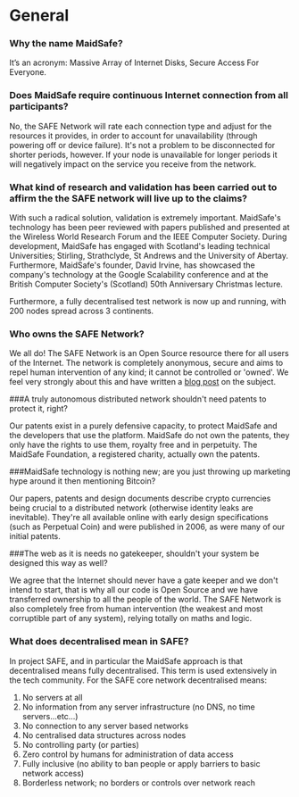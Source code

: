 # General

### Why the name MaidSafe?

It’s an acronym: Massive Array of Internet Disks, Secure Access For Everyone.

### Does MaidSafe require continuous Internet connection from all participants?

No, the SAFE Network will rate each connection type and adjust for the resources it provides, in order to account for unavailability (through powering off or device failure). It's not a problem to be disconnected for shorter periods, however. If your node is unavailable for longer periods it will negatively impact on the service you receive from the network.

### What kind of research and validation has been carried out to affirm the the SAFE network will live up to the claims?

With such a radical solution, validation is extremely important. MaidSafe's technology has been peer reviewed with papers published and presented at the Wireless World Research Forum and the IEEE Computer Society. During development, MaidSafe has engaged with Scotland's leading technical Universities; Stirling, Strathclyde, St Andrews and the University of Abertay. Furthermore, MaidSafe's founder, David Irvine, has showcased the company's technology at the Google Scalability conference and at the British Computer Society's (Scotland) 50th Anniversary Christmas lecture.

Furthermore, a fully decentralised test network is now up and running, with 200 nodes spread across 3 continents.

### Who owns the SAFE Network?

We all do! The SAFE Network is an Open Source resource there for all users of the Internet. The network is completely anonymous, secure and aims to repel human intervention of any kind; it cannot be controlled or 'owned'. We feel very strongly about this and have written a [blog post](http://blog.maidsafe.net/2014/02/07/owning-the-network/) on the subject.

###A truly autonomous distributed network shouldn't need patents to protect it, right?

Our patents exist in a purely defensive capacity, to protect MaidSafe and the developers that use the platform. MaidSafe do not own the patents, they only have the rights to use them, royalty free and in perpetuity. The MaidSafe Foundation, a registered charity, actually own the patents.

###MaidSafe technology is nothing new; are you just throwing up marketing hype around it then mentioning Bitcoin?

Our papers, patents and design documents describe crypto currencies being crucial to a distributed network (otherwise identity leaks are inevitable). They're all available online with early design specifications (such as Perpetual Coin) and were published in 2006, as were many of our initial patents.

###The web as it is needs no gatekeeper, shouldn't your system be designed this way as well?

We agree that the Internet should never have a gate keeper and we don't intend to start, that is why all our code is Open Source and we have transferred ownership to all the people of the world. The SAFE Network is also completely free from human intervention (the weakest and most corruptible part of any system), relying totally on maths and logic.

### What does decentralised mean in SAFE?

In project SAFE, and in particular the MaidSafe approach is that decentralised means fully decentralised. This term is used extensively in the tech community. For the SAFE core network decentralised means:

1. No servers at all
2. No information from any server infrastructure (no DNS, no time servers...etc...)
3. No connection to any server based networks
4. No centralised data structures across nodes
5. No controlling party (or parties)
6. Zero control by humans for administration of data access
6. Fully inclusive (no ability to ban people or apply barriers to basic network access)
7. Borderless network; no borders or controls over network reach

